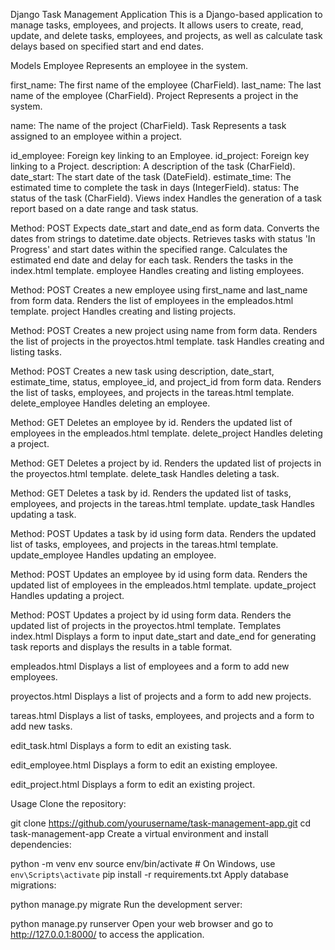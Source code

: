 Django Task Management Application
This is a Django-based application to manage tasks, employees, and projects. It allows users to create, read, update, and delete tasks, employees, and projects, as well as calculate task delays based on specified start and end dates.

Models
Employee
Represents an employee in the system.

first_name: The first name of the employee (CharField).
last_name: The last name of the employee (CharField).
Project
Represents a project in the system.

name: The name of the project (CharField).
Task
Represents a task assigned to an employee within a project.

id_employee: Foreign key linking to an Employee.
id_project: Foreign key linking to a Project.
description: A description of the task (CharField).
date_start: The start date of the task (DateField).
estimate_time: The estimated time to complete the task in days (IntegerField).
status: The status of the task (CharField).
Views
index
Handles the generation of a task report based on a date range and task status.

Method: POST
Expects date_start and date_end as form data.
Converts the dates from strings to datetime.date objects.
Retrieves tasks with status 'In Progress' and start dates within the specified range.
Calculates the estimated end date and delay for each task.
Renders the tasks in the index.html template.
employee
Handles creating and listing employees.

Method: POST
Creates a new employee using first_name and last_name from form data.
Renders the list of employees in the empleados.html template.
project
Handles creating and listing projects.

Method: POST
Creates a new project using name from form data.
Renders the list of projects in the proyectos.html template.
task
Handles creating and listing tasks.

Method: POST
Creates a new task using description, date_start, estimate_time, status, employee_id, and project_id from form data.
Renders the list of tasks, employees, and projects in the tareas.html template.
delete_employee
Handles deleting an employee.

Method: GET
Deletes an employee by id.
Renders the updated list of employees in the empleados.html template.
delete_project
Handles deleting a project.

Method: GET
Deletes a project by id.
Renders the updated list of projects in the proyectos.html template.
delete_task
Handles deleting a task.

Method: GET
Deletes a task by id.
Renders the updated list of tasks, employees, and projects in the tareas.html template.
update_task
Handles updating a task.

Method: POST
Updates a task by id using form data.
Renders the updated list of tasks, employees, and projects in the tareas.html template.
update_employee
Handles updating an employee.

Method: POST
Updates an employee by id using form data.
Renders the updated list of employees in the empleados.html template.
update_project
Handles updating a project.

Method: POST
Updates a project by id using form data.
Renders the updated list of projects in the proyectos.html template.
Templates
index.html
Displays a form to input date_start and date_end for generating task reports and displays the results in a table format.

empleados.html
Displays a list of employees and a form to add new employees.

proyectos.html
Displays a list of projects and a form to add new projects.

tareas.html
Displays a list of tasks, employees, and projects and a form to add new tasks.

edit_task.html
Displays a form to edit an existing task.

edit_employee.html
Displays a form to edit an existing employee.

edit_project.html
Displays a form to edit an existing project.

Usage
Clone the repository:

git clone https://github.com/yourusername/task-management-app.git
cd task-management-app
Create a virtual environment and install dependencies:

python -m venv env
source env/bin/activate  # On Windows, use `env\Scripts\activate`
pip install -r requirements.txt
Apply database migrations:

python manage.py migrate
Run the development server:

python manage.py runserver
Open your web browser and go to http://127.0.0.1:8000/ to access the application.
